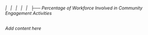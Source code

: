 ###### |   |   |   |   |   ├── Percentage of Workforce Involved in Community Engagement Activities

*Add content here*